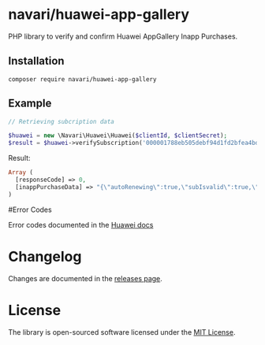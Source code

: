 # navari/huawei-app-gallery


PHP library to verify and confirm Huawei AppGallery Inapp Purchases.


## Installation
```shell
composer require navari/huawei-app-gallery
```


## Example
```php
// Retrieving subcription data

$huawei = new \Navari\Huawei\Huawei($clientId, $clientSecret);
$result = $huawei->verifySubscription('000001788eb505debf94d1fd2bfea4bd6345d499b083ae57866244271fdaf31567f85314075203c4x5452.7.7621', '1617301931486.1C0A5292.7621');
```
Result:
```php
Array (
  [responseCode] => 0,
  [inappPurchaseData] => "{\"autoRenewing\":true,\"subIsvalid\":true,\"orderId\":\"1581789719266.E359BC66.3089\",\"lastOrderId\":\"L1581789719266.E359BC66.3089\",\"packageName\":\"com.huawei.packagename\",\"applicationId\":123456,\"productId\":\"prd2\",\"kind\":2,\"productName\":\"Subscription name\",\"productGroup\":\"0DED5AC93D084C489F94312E217E1DBD\",\"purchaseTime\":1597677768003,\"oriPurchaseTime\":1597677768003,\"purchaseState\":0,\"developerPayload\":\"payload data\",\"purchaseToken\":\"00000173741056a37eef310dff9c6a86fec57efafe318ae478e52d9c4261994d64c8f6fc8ea1abbdx5347.5.3089\",\"purchaseType\":0,\"currency\":\"CNY\",\"price\":50,\"country\":\"CN\",\"subscriptionId\":\"1581789719266.D40972AC.3089\",\"quantity\":1,\"daysLasted\":0,\"numOfPeriods\":1,\"numOfDiscount\":0,\"expirationDate\":1597677948003,\"retryFlag\":1,\"introductoryFlag\":0,\"trialFlag\":0,\"renewStatus\":1,\"renewPrice\":50,\"cancelledSubKeepDays\":30,\"payOrderId\":\"WX123456789ce8e23ee927\",\"payType\":\"17\",\"confirmed\":1}"
)

```

#Error Codes

Error codes documented in the [Huawei docs](https://developer.huawei.com/consumer/en/doc/development/HMSCore-References-V5/server-error-code-0000001050166248-V5)

# Changelog

Changes are documented in the [releases page](https://github.com/navari/huawei-app-gallery/releases).

# License

The library is open-sourced software licensed under the [MIT License](https://github.com/navari/huawei-app-gallery/blob/main/LICENSE).
